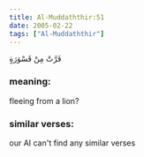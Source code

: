 ```yaml
---
title: Al-Muddaththir:51
date: 2005-02-22
tags: ["Al-Muddaththir"]
---
```

فَرَّتْ مِنْ قَسْوَرَةٍ
### meaning: 
fleeing from a lion?
### similar verses: 

our AI can't find any similar verses




